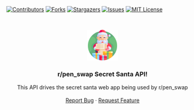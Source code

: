 [![Contributors][contributors-shield]][contributors-url]
[![Forks][forks-shield]][forks-url]
[![Stargazers][stars-shield]][stars-url]
[![Issues][issues-shield]][issues-url]
[![MIT License][license-shield]][license-url]



<!-- PROJECT LOGO -->
<br />
<p align="center">
  <a href="https://github.com/mikeacjones/secret-santa-api">
    <img src="images/logo.svg" alt="Logo" width="80" height="80">
  </a>

  <h3 align="center">r/pen_swap Secret Santa API!</h3>

  <p align="center">
    This API drives the secret santa web app being used by r/pen_swap
    <br />
    <br />
    <a href="issues">Report Bug</a>
    ·
    <a href="issues">Request Feature</a>
  </p>
</p>


<!-- MARKDOWN LINKS & IMAGES -->
<!-- https://www.markdownguide.org/basic-syntax/#reference-style-links -->
[contributors-shield]: https://img.shields.io/github/contributors/mikeacjones/secret-santa-api.svg?style=for-the-badge
[contributors-url]: https://github.com/mikeacjones/secret-santa-api/graphs/contributors
[forks-shield]: https://img.shields.io/github/forks/mikeacjones/secret-santa-api.svg?style=for-the-badge
[forks-url]: https://github.com/mikeacjones/secret-santa-api/network/members
[stars-shield]: https://img.shields.io/github/stars/mikeacjones/secret-santa-api.svg?style=for-the-badge
[stars-url]: https://github.com/mikeacjones/secret-santa-api/stargazers
[issues-shield]: https://img.shields.io/github/issues/mikeacjones/secret-santa-api.svg?style=for-the-badge
[issues-url]: https://github.com/mikeacjones/secret-santa-api/issues
[license-shield]: https://img.shields.io/github/license/mikeacjones/secret-santa-api.svg?style=for-the-badge
[license-url]: https://github.com/mikeacjones/secret-santa-api/blob/master/LICENSE.txt